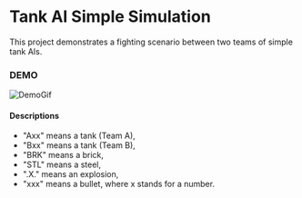 # Tank AI Simple Simulation
This project demonstrates a fighting scenario between two teams of simple tank AIs. 

### DEMO
![DemoGif](https://github.com/srwt/TankAISimpleSimulation/raw/master/demo.gif)

#### Descriptions
* "Axx" means a tank (Team A), 
* "Bxx" means a tank (Team B),
* "BRK" means a brick,
* "STL" means a steel,
* ".X." means an explosion,
* "xxx" means a bullet,
where x stands for a number.
